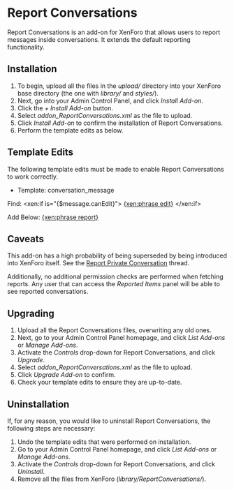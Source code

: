 Report Conversations
====

Report Conversations is an add-on for XenForo that allows users to report messages inside conversations. It extends the default reporting functionality.

Installation
----

1. To begin, upload all the files in the *upload/* directory into your XenForo base directory (the one with *library/* and *styles/*).
2. Next, go into your Admin Control Panel, and click *Install Add-on*.
3. Click the *+ Install Add-on* button.
4. Select *addon_ReportConversations.xml* as the file to upload.
5. Click *Install Add-on* to confirm the installation of Report Conversations.
6. Perform the template edits as below.

Template Edits
----

The following template edits must be made to enable Report Conversations to work correctly.

- Template: conversation_message

Find:
	<xen:if is="{$message.canEdit}">
		<a href="{xen:link 'conversations/edit-message', $conversation, 'm={$message.message_id}'}"
			class="item control edit"><span></span>{xen:phrase edit}</a>
	</xen:if>

Add Below:
	<a href="{xen:link 'conversations/report', $conversation, 'm={$message.message_id}'}" class="OverlayTrigger item control report" data-cacheOverlay="false"><span></span>{xen:phrase report}</a>

Caveats
----

This add-on has a high probability of being superseded by being introduced into XenForo itself. See the [Report Private Conversation](http://xenforo.com/community/threads/suggestion-report-private-conversation.3912/) thread.

Additionally, no additional permission checks are performed when fetching reports. Any user that can access the *Reported Items* panel will be able to see reported conversations.

Upgrading
----

1. Upload all the Report Conversations files, overwriting any old ones.
2. Next, go to your Admin Control Panel homepage, and click *List Add-ons* or *Manage Add-ons*.
3. Activate the *Controls* drop-down for Report Conversations, and click *Upgrade*.
4. Select *addon_ReportConversations.xml* as the file to upload.
5. Click *Upgrade Add-on* to confirm.
6. Check your template edits to ensure they are up-to-date.

Uninstallation
----

If, for any reason, you would like to uninstall Report Conversations, the following steps are necessary:
1. Undo the template edits that were performed on installation.
2. Go to your Admin Control Panel homepage, and click *List Add-ons* or *Manage Add-ons*.
3. Activate the *Controls* drop-down for Report Conversations, and click *Uninstall*.
4. Remove all the files from XenForo (*library/ReportConversations/*).